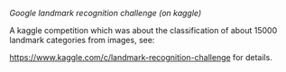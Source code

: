 *Google landmark recognition challenge (on kaggle)*

A kaggle competition which was about the classification of about 15000 landmark categories from images, see:

<https://www.kaggle.com/c/landmark-recognition-challenge> for details.